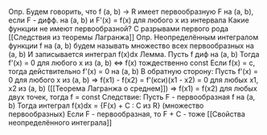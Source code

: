 Опр. Будем говорить, что f (a, b) -> R имеет первообразную F на (a, b), если F - дифф. на (a, b) и F'(x) = f(x) для любого x из интервала
Какие функции не имеют первообразной? С разрывами первого рода [[Следствия из теоремы Лагранжа]]
Опр. Неопределённым интегралом функции f на (a, b) будем называть множество всех первообразных на (a, b)
И записывается интеграл f(x)dx
Лемма. Пусть f диф на (a, b)
Тогда f'(x) = 0 для любого x из (a, b) <=> f(x) тождественно const
Если f(x) = c, тогда действительно f'(x) = 0 на (a, b)
В обратную сторону:
Пусть f'(x) = 0 для любого x из (a, b) => f(x1) - f(x2) = f'(кси)(x1 - x2) = 0 для любых x1, x2 из (a, b) ([[Теорема Лагранжа о среднем]]) => f(x1) = f(x2) для любых двух точек, тогда f = const
Следствие: Пусть F - первообразная f на (a, b)
Тогда интеграл f(x)dx = {F(x) + C : C из R} (множество первообразных)
Если F - первообразная, то F + C - тоже
[[Свойства неопределённого интеграла]]
